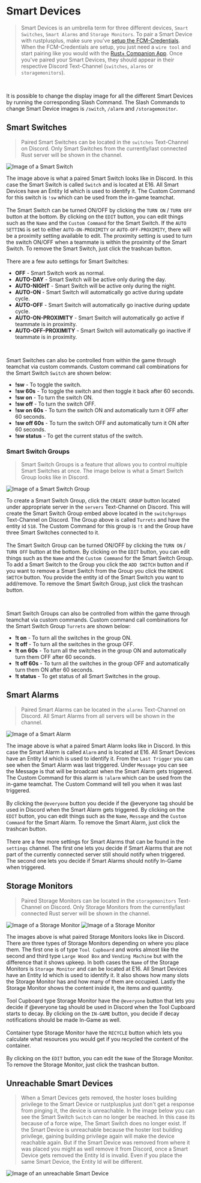 # Smart Devices

> Smart Devices is an umbrella term for three different devices, `Smart Switches`, `Smart Alarms` and `Storage Monitors`. To pair a Smart Device with rustplusplus, make sure you've [setup the FCM-Credentials](credentials.md). When the FCM-Credentials are setup, you just need a `wire tool` and start pairing like you would with the [Rust+ Companion App](https://rust.facepunch.com/companion). Once you've paired your Smart Devices, they should appear in their respective Discord Text-Channel (`switches`, `alarms` or `storagemonitors`).
<br>

It is possible to change the display image for all the different Smart Devices by running the corresponding Slash Command. The Slash Commands to change Smart Device images is `/switch`, `/alarm` and `/storagemonitor`.


## Smart Switches
> Paired Smart Switches can be located in the `switches` Text-Channel on Discord. Only Smart Switches from the currently/last connected Rust server will be shown in the channel.

![Image of a Smart Switch](images/smart_devices/smart_switch.png)

The image above is what a paired Smart Switch looks like in Discord. In this case the Smart Switch is called `Switch` and is located at E16. All Smart Devices have an Entity Id which is used to identify it. The Custom Command for this switch is `!sw` which can be used from the in-game teamchat.
<br><br>
The Smart Switch can be turned ON/OFF by clicking the `TURN ON` / `TURN OFF` button at the bottom. By clicking on the `EDIT` button, you can edit things such as the `Name` and the `Custom Command` for the Smart Switch. If the `AUTO SETTING` is set to either `AUTO-ON-PROXIMITY` or `AUTO-OFF-PROXIMITY`, there will be a proximity setting available to edit. The proximity setting is used to turn the switch ON/OFF when a teammate is within the proximity of the Smart Switch. To remove the Smart Switch, just click the trashcan button.
<br><br>
There are a few auto settings for Smart Switches:
- **OFF** - Smart Switch work as normal.
- **AUTO-DAY** - Smart Switch will be active only during the day.
- **AUTO-NIGHT** - Smart Switch will be active only during the night.
- **AUTO-ON** - Smart Switch will automatically go active during update cycle.
- **AUTO-OFF** - Smart Switch will automatically go inactive during update cycle.
- **AUTO-ON-PROXIMITY** - Smart Switch will automatically go active if teammate is in proximity.
- **AUTO-OFF-PROXIMITY** - Smart Switch will automatically go inactive if teammate is in proximity.

<br>

Smart Switches can also be controlled from within the game through teamchat via custom commands. Custom command call combinations for the Smart Switch `Switch` are shown below:
* **!sw** - To toggle the switch.
* **!sw 60s** - To toggle the switch and then toggle it back after 60 seconds.
* **!sw on** - To turn the switch ON.
* **!sw off** - To turn the switch OFF.
* **!sw on 60s** - To turn the switch ON and automatically turn it OFF after 60 seconds.
* **!sw off 60s** - To turn the switch OFF and automatically turn it ON after 60 seconds.
* **!sw status** - To get the current status of the switch.

### Smart Switch Groups
> Smart Switch Groups is a feature that allows you to control multiple Smart Switches at once. The image below is what a Smart Switch Group looks like in Discord.

![Image of a Smart Switch Group](images/smart_devices/smart_switch_group.png)

To create a Smart Switch Group, click the `CREATE GROUP` button located under appropriate server in the `servers` Text-Channel on Discord. This will create the Smart Switch Group embed above located in the `switchgroups` Text-Channel on Discord. The Group above is called `Turrets` and have the entity id `518`. The Custom Command for this group is `!t` and the Group have three Smart Switches connected to it.
<br><br>
The Smart Switch Group can be turned ON/OFF by clicking the `TURN ON` / `TURN OFF` button at the bottom. By clicking on the `EDIT` button, you can edit things such as the `Name` and the `Custom Command` for the Smart Switch Group. To add a Smart Switch to the Group you click the `ADD SWITCH` button and if you want to remove a Smart Switch from the Group you click the `REMOVE SWITCH` button. You provide the entity id of the Smart Switch you want to add/remove. To remove the Smart Switch Group, just click the trashcan button.

<br>

Smart Switch Groups can also be controlled from within the game through teamchat via custom commands. Custom command call combinations for the Smart Switch Group `Turrets` are shown below:
* **!t on** - To turn all the switches in the group ON.
* **!t off** - To turn all the switches in the group OFF.
* **!t on 60s** - To turn all the switches in the group ON and automatically turn them OFF after 60 seconds.
* **!t off 60s** - To turn all the switches in the group OFF and automatically turn them ON after 60 seconds.
* **!t status** - To get status of all Smart Switches in the group.


## Smart Alarms
> Paired Smart Alarms can be located in the `alarms` Text-Channel on Discord. All Smart Alarms from all servers will be shown in the channel.

![Image of a Smart Alarm](images/smart_devices/smart_alarm.png)

The image above is what a paired Smart Alarm looks like in Discord. In this case the Smart Alarm is called `Alarm` and is located at E16. All Smart Devices have an Entity Id which is used to identify it. From the `Last Trigger` you can see when the Smart Alarm was last triggered. Under `Message` you can see the Message is that will be broadcast when the Smart Alarm gets triggered. The Custom Command for this alarm is `!alarm` which can be used from the in-game teamchat. The Custom Command will tell you when it was last triggered.
<br><br>
By clicking the `@everyone` button you decide if the @everyone tag should be used in Discord when the Smart Alarm gets triggered. By clicking on the `EDIT` button, you can edit things such as the `Name`, `Message` and the `Custom Command` for the Smart Alarm. To remove the Smart Alarm, just click the trashcan button.
<br><br>
There are a few more settings for Smart Alarms that can be found in the `settings` channel. The first one lets you decide if Smart Alarms that are not part of the currently connected server still should notify when triggered. The second one lets you decide if Smart Alarms should notify In-Game when triggered.


## Storage Monitors
> Paired Storage Monitors can be located in the `storagemonitors` Text-Channel on Discord. Only Storage Monitors from the currently/last connected Rust server will be shown in the channel.

![Image of a Storage Monitor](images/smart_devices/storage_monitor_tool_cupboard.png)
![Image of a Storage Monitor](images/smart_devices/storage_monitor_container.png)

The images above is what paired Storage Monitors looks like in Discord. There are three types of Storage Monitors depending on where you place them. The first one is of type `Tool Cupboard` and works almost like the second and third type `Large Wood Box` and `Vending Machine` but with the difference that it shows upkeep. In both cases the `Name` of the Storage Monitors is `Storage Monitor` and can be located at E16. All Smart Devices have an Entity Id which is used to identify it. It also shows how many slots the Storage Monitor has and how many of them are occupied. Lastly the Storage Monitor shows the content inside it, the items and quantity.
<br><br>
Tool Cupboard type Storage Monitor have the `@everyone` button that lets you decide if @everyone tag should be used in Discord when the Tool Cupboard starts to decay. By clicking on the `IN-GAME` button, you decide if decay notifications should be made In-Game as well.
<br><br>
Container type Storage Monitor have the `RECYCLE` button which lets you calculate what resources you would get if you recycled the content of the container.
<br><br>
By clicking on the `EDIT` button, you can edit the `Name` of the Storage Monitor. To remove the Storage Monitor, just click the trashcan button.


## Unreachable Smart Devices
> When a Smart Devices gets removed, the hoster loses building privilege to the Smart Device or rustplusplus just don't get a response from pinging it, the device is unreachable. In the image below you can see the Smart Switch `Switch` can no longer be reached. In this case its because of a force wipe, The Smart Switch does no longer exist. If the Smart Device is unreachable because the hoster lost building privilege, gaining building privilege again will make the device reachable again. But if the Smart Device was removed from where it was placed you might as well remove it from Discord, once a Smart Device gets removed the Entity Id is invalid. Even if you place the same Smart Device, the Entity Id will be different.

![Image of an unreachable Smart Device](images/smart_devices/unreachable_device.png)